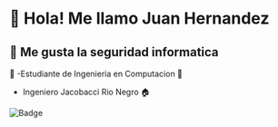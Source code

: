 # 👋 Hola! Me llamo Juan Hernandez
## 👀 Me gusta la seguridad informatica
🏫 -Estudiante de Ingenieria en Computacion
📡 
* Ingeniero Jacobacci Rio Negro 🏠
  

<!---
JuannHerna/JuannHerna is a ✨ special ✨ repository because its `README.md` (this file) appears on your GitHub profile.
You can click the Preview link to take a look at your changes.
--->
![Badge](https://bit.ly/icom-badge)
